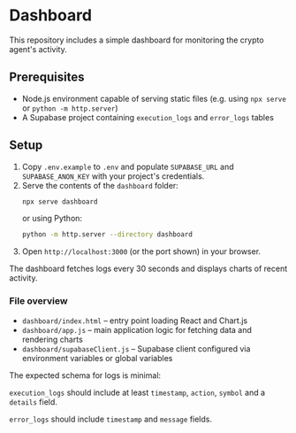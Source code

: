 # Dashboard

This repository includes a simple dashboard for monitoring the crypto agent's activity.

## Prerequisites

- Node.js environment capable of serving static files (e.g. using `npx serve` or `python -m http.server`)
- A Supabase project containing `execution_logs` and `error_logs` tables

## Setup

1. Copy `.env.example` to `.env` and populate `SUPABASE_URL` and `SUPABASE_ANON_KEY` with your project's credentials.
2. Serve the contents of the `dashboard` folder:
   ```bash
   npx serve dashboard
   ```
   or using Python:
   ```bash
   python -m http.server --directory dashboard
   ```
3. Open `http://localhost:3000` (or the port shown) in your browser.

The dashboard fetches logs every 30 seconds and displays charts of recent activity.

### File overview

- `dashboard/index.html` – entry point loading React and Chart.js
- `dashboard/app.js` – main application logic for fetching data and rendering charts
- `dashboard/supabaseClient.js` – Supabase client configured via environment variables or global variables

The expected schema for logs is minimal:

`execution_logs` should include at least `timestamp`, `action`, `symbol` and a `details` field.

`error_logs` should include `timestamp` and `message` fields.